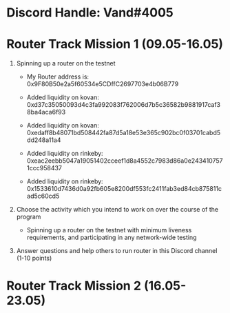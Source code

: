 # Discord Handle: Vand#4005
# Router Track Mission 1 (09.05-16.05)

1) Spinning up a router on the testnet

    - My Router address is: 0x9F80B50e2a5f60534e5CDffC2697703e4b06B779

    - Added liquidity on kovan: 0xd37c35050093d4c3fa992083f762006d7b5c36582b9881917caf38ba4aca6f93

    - Added liquidity on kovan: 0xedaff8b48071bd508442fa87d5a18e53e365c902bc0f03701cabd5dd248a11a4

    - Added liquidity on rinkeby: 0xeac2eebb5047a19051402cceef1d8a4552c7983d86a0e2434107571ccc958437
    
    - Added liquidity on rinkeby: 0x1533610d7436d0a92fb605e8200df553fc2411fab3ed84cb875811cad5c60cd5


2) Choose the activity which you intend to work on over the course of the program

    - Spinning up a router on the testnet with minimum liveness requirements, and participating in any network-wide testing


3) Answer questions and help others to run router in this Discord channel (1-10 points)



# Router Track Mission 2 (16.05-23.05)
